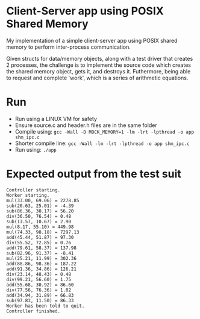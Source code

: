 # Client-Server app using POSIX Shared Memory
My implementation of a simple client-server app using POSIX shared memory to perform inter-process communication.

Given structs for data/memory objects, along with a test driver that creates 2 processes, the challenge is to implement the source code which creates the shared memory object, gets it, and destroys it. Futhermore, being able to request and complete 'work', which is a series of arithmetic equations. 

# Run
- Run using a LINUX VM for safety
- Ensure source.c and header.h files are in the same folder
- Compile using: `gcc -Wall -D MOCK_MEMORY=1 -lm -lrt -lpthread -o app shm_ipc.c`
- Shorter compile line: `gcc -Wall -lm -lrt -lpthread -o app shm_ipc.c`
- Run using: `./app`

# Expected output from the test suit
```
Controller starting.
Worker starting.
mul(33.00, 69.06) = 2278.85
sub(20.63, 25.01) = -4.39
sub(86.36, 30.17) = 56.20
div(36.50, 76.54) = 0.48
sub(13.57, 10.67) = 2.90
mul(8.17, 55.10) = 449.98
mul(74.33, 98.18) = 7297.13
add(45.44, 51.87) = 97.30
div(55.52, 72.85) = 0.76
add(79.61, 58.37) = 137.98
sub(82.96, 91.37) = -8.41
mul(25.21, 11.99) = 302.36
add(88.86, 98.36) = 187.22
add(91.36, 34.86) = 126.21
div(23.14, 48.43) = 0.48
div(99.21, 56.60) = 1.75
add(55.68, 30.92) = 86.60
div(77.56, 76.36) = 1.02
add(34.94, 31.89) = 66.83
sub(97.83, 11.50) = 86.33
Worker has been told to quit.
Controller finished.
```